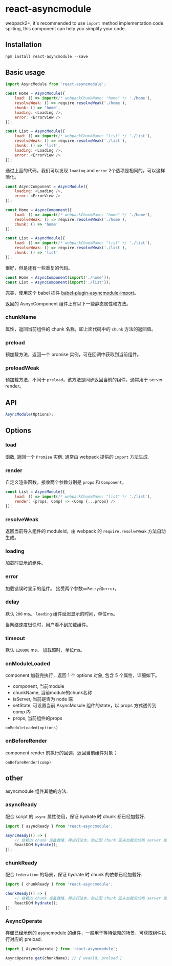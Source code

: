 # react-asyncmodule

webpack2+, it's recommended to use `import` method implementation code spliting, this component can help you simplify your code.

## Installation

```javascript
npm install react-asyncmodule --save
```

## Basic usage

```javascript
import AsyncModule from 'react-asyncmodule';

const Home = AsyncModule({
    load: () => import(/* webpackChunkName: "home" */ './home'),
    resolveWeak: () => require.resolveWeak('./home'),
    chunk: () => 'home',
    loading: <Loading />,
    error: <ErrorView />
});

const List = AsyncModule({
    load: () => import(/* webpackChunkName: "list" */ './list'),
    resolveWeak: () => require.resolveWeak('./list'),
    chunk: () => 'list',
    loading: <Loading />,
    error: <ErrorView />
});
```

通过上面的代码，我们可以发现 `loading` and `error` 2个选项是相同的，可以这样简化。

```javascript
const AsyncComponent = AsyncModule({
    loading: <Loading />,
    error: <ErrorView />
});

const Home = AsyncComponent({
    load: () => import(/* webpackChunkName: "home" */ './home'),
    resolveWeak: () => require.resolveWeak('./home'),
    chunk: () => 'home'
});

const List = AsyncModule({
    load: () => import(/* webpackChunkName: "list" */ './list'),
    resolveWeak: () => require.resolveWeak('./list'),
    chunk: () => 'list'
});
```
很好，但是还有一些重复的代码。

```javascript
const Home = AsyncComponent(import('./home'));
const List = AsyncComponent(import('./list'));
```

完美，使用这个 babel 插件 [babel-plugin-asyncmodule-import](https://github.com/caoren/react-asyncmodule/tree/master/packages/asyncmodule-import)。

返回的 AsnycComponent 组件上有以下一些静态属性和方法。

### chunkName

属性，返回当前组件的 chunk 名称，即上面代码中的 `chunk` 方法的返回值。

### preload

预加载方法，返回一个 promise 实例，可在回调中获取到当前组件。

### preloadWeak

预加载方法，不同于 `preload`，该方法是同步返回当前的组件，通常用于 server render。

## API

```javascript
AsyncModule(Options);
```

## Options

### load

函数, 返回一个 `Promise` 实例. 通常由 webpack 提供的 `import` 方法生成.

### render

自定义渲染函数，接收两个参数分别是 `props` 和 `Component`。

```javascript
const List = AsyncModule({
    load: () => import(/* webpackChunkName: "list" */ './list'),
    render: (props, Comp) => <Comp {...props} />
});
```

### resolveWeak

返回当前导入组件的 moduleId。由 webpack 的 `require.resolveWeak` 方法自动生成。

### loading

加载时显示的组件。


### error

加载错误时显示的组件。 接受两个参数`onRetry`和`error`。


### delay

默认 `200` ms。 `loading` 组件延迟显示的时间，单位ms。

当网络速度很快时，用户看不到加载组件。

### timeout

默认 `120000` ms。 加载超时，单位ms。

### onModuleLoaded

component 加载完执行，返回 1 个 options 对象, 包含 5 个属性，详细如下。

* component, 当前module
* chunkName, 当前module的chunk名称
* isServer, 当前是否为 node 端
* setState, 可设置当前 AsyncMosule 组件的state，以 props 方式透传到 comp 内
* props, 当前组件的props

`onModuleLoaded(options)`

### onBeforeRender

component render 前执行的回调，返回当前组件对象；

`onBeforeRender(comp)`


## other

asyncmodule 组件其他的方法.

### asyncReady

配合 script 的 `async` 属性使用，保证 hydrate 时 chunk 都已经加载好.

```javascript
import { asyncReady } from 'react-asyncmodule';

asyncReady(() => {
    // 依赖的 chunk 准备就绪，再进行注水，防止因 chunk 还未加载完成和 server 端渲染不一致
    ReactDOM.hydrate();
});
```

### chunkReady

配合 `federation` 的场景，保证 hydrate 时 chunk 的依赖已经加载好.

```javascript
import { chunkReady } from 'react-asyncmodule';

chunkReady(() => {
    // 依赖的 chunk 准备就绪，再进行注水，防止因 chunk 还未加载完成和 server 端渲染不一致
    ReactDOM.hydrate();
});
```

### AsyncOperate

存储已经示例的 asyncmodule 的组件，一般用于等待依赖的场景，可获取组件执行对应的 preload.

```javascript
import { AsyncOperate } from 'react-asyncmodule';

AsyncOperate.get(chunkName); // { weakId, preload }
```
